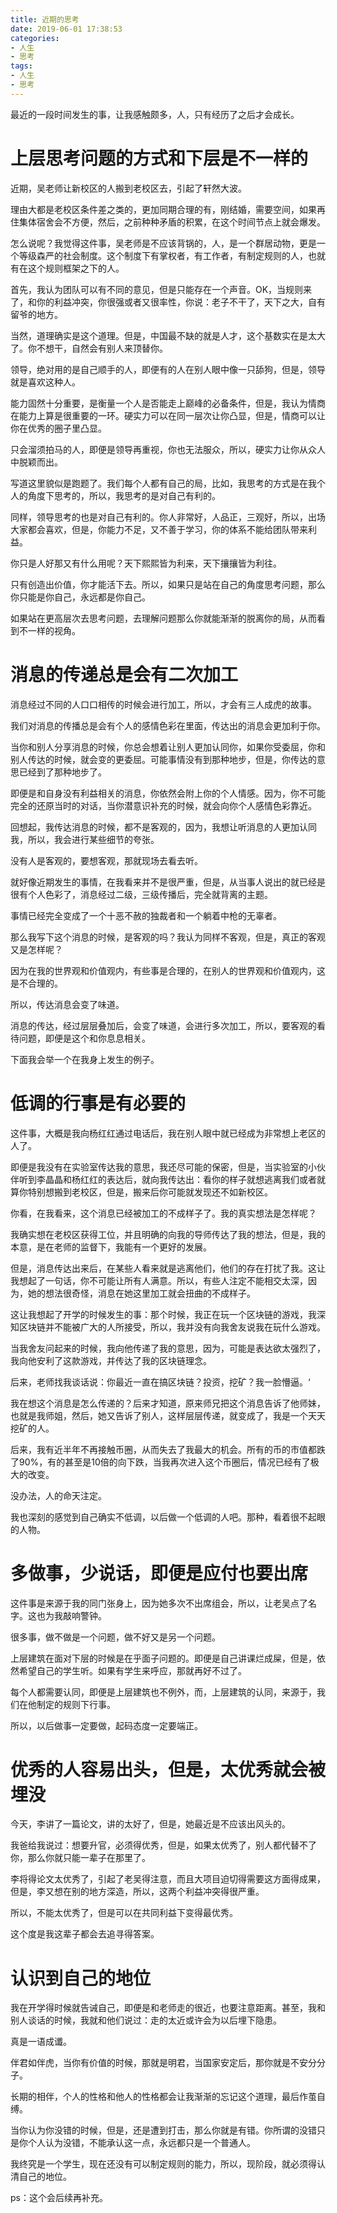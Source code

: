 ```yaml
---
title: 近期的思考
date: 2019-06-01 17:38:53
categories:
- 人生
- 思考
tags:
- 人生
- 思考
---
```

最近的一段时间发生的事，让我感触颇多，人，只有经历了之后才会成长。

<!-- more -->

# 上层思考问题的方式和下层是不一样的

近期，吴老师让新校区的人搬到老校区去，引起了轩然大波。

理由大都是老校区条件差之类的，更加同期合理的有，刚结婚，需要空间，如果再住集体宿舍会不方便，然后，之前种种矛盾的积累，在这个时间节点上就会爆发。

怎么说呢？我觉得这件事，吴老师是不应该背锅的，人，是一个群居动物，更是一个等级森严的社会制度。这个制度下有掌权者，有工作者，有制定规则的人，也就有在这个规则框架之下的人。

首先，我认为团队可以有不同的意见，但是只能存在一个声音。OK，当规则来了，和你的利益冲突，你很强或者又很率性，你说：老子不干了，天下之大，自有留爷的地方。

当然，道理确实是这个道理。但是，中国最不缺的就是人才，这个基数实在是太大了。你不想干，自然会有别人来顶替你。

领导，绝对用的是自己顺手的人，即便有的人在别人眼中像一只舔狗，但是，领导就是喜欢这种人。

能力固然十分重要，是衡量一个人是否能走上巅峰的必备条件，但是，我认为情商在能力上算是很重要的一环。硬实力可以在同一层次让你凸显，但是，情商可以让你在优秀的圈子里凸显。

只会溜须拍马的人，即便是领导再重视，你也无法服众，所以，硬实力让你从众人中脱颖而出。

写道这里貌似是跑题了。我们每个人都有自己的局，比如，我思考的方式是在我个人的角度下思考的，所以，我思考的是对自己有利的。

同样，领导思考的也是对自己有利的。你人非常好，人品正，三观好，所以，出场大家都会喜欢，但是，你能力不足，又不善于学习，你的体系不能给团队带来利益。

你只是人好那又有什么用呢？天下熙熙皆为利来，天下攘攘皆为利往。

只有创造出价值，你才能活下去。所以，如果只是站在自己的角度思考问题，那么你只能是你自己，永远都是你自己。

如果站在更高层次去思考问题，去理解问题那么你就能渐渐的脱离你的局，从而看到不一样的视角。

# 消息的传递总是会有二次加工

消息经过不同的人口口相传的时候会进行加工，所以，才会有三人成虎的故事。

我们对消息的传播总是会有个人的感情色彩在里面，传达出的消息会更加利于你。

当你和别人分享消息的时候，你总会想着让别人更加认同你，如果你受委屈，你和别人传达的时候，就会变的更委屈。可能事情没有到那种地步，但是，你传达的意思已经到了那种地步了。

即便是和自身没有利益相关的消息，你依然会附上你的个人情感。因为，你不可能完全的还原当时的对话，当你潜意识补充的时候，就会向你个人感情色彩靠近。

回想起，我传达消息的时候，都不是客观的，因为，我想让听消息的人更加认同我，所以，我会进行某些细节的夸张。

没有人是客观的，要想客观，那就现场去看去听。

就好像近期发生的事情，在我看来并不是很严重，但是，从当事人说出的就已经是很有个人色彩了，消息经过二级，三级传播后，完全就背离的主题。

事情已经完全变成了一个十恶不赦的独裁者和一个躺着中枪的无辜者。

那么我写下这个消息的时候，是客观的吗？我认为同样不客观，但是，真正的客观又是怎样呢？

因为在我的世界观和价值观内，有些事是合理的，在别人的世界观和价值观内，这是不合理的。

所以，传达消息会变了味道。

消息的传达，经过层层叠加后，会变了味道，会进行多次加工，所以，要客观的看待问题，即便是这个和你息息相关。

下面我会举一个在我身上发生的例子。

# 低调的行事是有必要的

这件事，大概是我向杨红红通过电话后，我在别人眼中就已经成为非常想上老区的人了。

即便是我没有在实验室传达我的意思，我还尽可能的保密，但是，当实验室的小伙伴听到李晶晶和杨红红的表达后，就向我传达出：看你的样子就想逃离我们或者就算你特别想搬到老校区，但是，搬来后你可能就发现还不如新校区。

你看，在我看来，这个消息已经被加工的不成样子了。我的真实想法是怎样呢？

我确实想在老校区获得工位，并且明确的向我的导师传达了我的想法，但是，我的本意，是在老师的监督下，我能有一个更好的发展。

但是，消息传达出来后，在某些人看来就是逃离他们，他们的存在打扰了我。这让我想起了一句话，你不可能让所有人满意。所以，有些人注定不能相交太深，因为，她的想法很奇怪，消息在她这里加工就会扭曲的不成样子。

这让我想起了开学的时候发生的事：那个时候，我正在玩一个区块链的游戏，我深知区块链并不能被广大的人所接受，所以，我并没有向我舍友说我在玩什么游戏。

当我舍友问起来的时候，我向他传递了我的意思，因为，可能是表达欲太强烈了，我向他安利了这款游戏，并传达了我的区块链理念。

后来，老师找我谈话说：你最近一直在搞区块链？投资，挖矿？我一脸懵逼。‘

我在想这个消息是怎么传递的？后来才知道，原来师兄把这个消息告诉了他师妹，也就是我师姐，然后，她又告诉了别人，这样层层传递，就变成了，我是一个天天挖矿的人。

后来，我有近半年不再接触币圈，从而失去了我最大的机会。所有的币的市值都跌了90%，有的甚至是10倍的向下跌，当我再次进入这个币圈后，情况已经有了极大的改变。

没办法，人的命天注定。

我也深刻的感觉到自己确实不低调，以后做一个低调的人吧。那种，看着很不起眼的人物。

# 多做事，少说话，即便是应付也要出席

这件事是来源于我的同门张身上，因为她多次不出席组会，所以，让老吴点了名字。这也为我敲响警钟。

很多事，做不做是一个问题，做不好又是另一个问题。

上层建筑在面对下层的时候是在乎面子问题的。即便是自己讲课烂成屎，但是，依然希望自己的学生听。如果有学生来呼应，那就再好不过了。

每个人都需要认同，即便是上层建筑也不例外，而，上层建筑的认同，来源于，我们在他制定的规则下行事。

所以，以后做事一定要做，起码态度一定要端正。

# 优秀的人容易出头，但是，太优秀就会被埋没

今天，李讲了一篇论文，讲的太好了，但是，她最近是不应该出风头的。

我爸给我说过：想要升官，必须得优秀，但是，如果太优秀了，别人都代替不了你，那么你就只能一辈子在那里了。

李将得论文太优秀了，引起了老吴得注意，而且大项目迫切得需要这方面得成果，但是，李又想在别的地方深造，所以，这两个利益冲突得很严重。

所以，不能太优秀了，但是可以在共同利益下变得最优秀。

这个度是我这辈子都会去追寻得答案。

# 认识到自己的地位

我在开学得时候就告诫自己，即便是和老师走的很近，也要注意距离。甚至，我和别人谈话的时候，我就和他们说过：走的太近或许会为以后埋下隐患。

真是一语成谶。

伴君如伴虎，当你有价值的时候，那就是明君，当国家安定后，那你就是不安分分子。

长期的相伴，个人的性格和他人的性格都会让我渐渐的忘记这个道理，最后作茧自缚。

当你认为你没错的时候，但是，还是遭到打击，那么你就是有错。你所谓的没错只是你个人认为没错，不能承认这一点，永远都只是一个普通人。

我终究是一个学生，现在还没有可以制定规则的能力，所以，现阶段，就必须得认清自己的地位。





ps：这个会后续再补充。






















